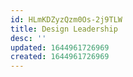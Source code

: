 ```yaml
---
id: HLmKDZyzQzm0Os-2j9TLW
title: Design Leadership
desc: ''
updated: 1644961726969
created: 1644961726969
---
```


